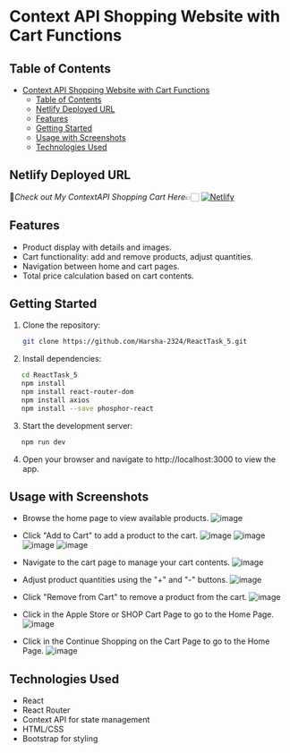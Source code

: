 # Context API Shopping Website with Cart Functions

## Table of Contents

- [Context API Shopping Website with Cart Functions](#context-api-shopping-website-with-cart-functions)
  - [Table of Contents](#table-of-contents)
  - [Netlify Deployed URL](#netlify-deployed-url)
  - [Features](#features)
  - [Getting Started](#getting-started)
  - [Usage with Screenshots](#usage-with-screenshots)
  - [Technologies Used](#technologies-used)
 
## Netlify Deployed URL

🔸*Check out My ContextAPI Shopping Cart  Here*👉🏻 [![Netlify](https://img.shields.io/badge/netlify-%23000000.svg?style=for-the-badge&logo=netlify&logoColor=#00C7B7)](https://contextapi-react-task-5.netlify.app)

## Features

- Product display with details and images.
- Cart functionality: add and remove products, adjust quantities.
- Navigation between home and cart pages.
- Total price calculation based on cart contents.

## Getting Started

1. Clone the repository:

   ```bash
   git clone https://github.com/Harsha-2324/ReactTask_5.git

   ```

2. Install dependencies:

```bash
   cd ReactTask_5
   npm install 
   npm install react-router-dom
   npm install axios
   npm install --save phosphor-react
```

3. Start the development server:

```bash
   npm run dev
```

4. Open your browser and navigate to http://localhost:3000 to view the app.

## Usage with Screenshots

- Browse the home page to view available products.
 ![image](./public/image/Output_Screenshot/Screenshot%20(135).png)

- Click "Add to Cart" to add a product to the cart.
 ![image](./public/image/Output_Screenshot/Screenshot%20(136).png)
 ![image](./public/image/Output_Screenshot/Screenshot%20(137).png)
 ![image](./public/image/Output_Screenshot/Screenshot%20(138).png)
 ![image](./public/image/Output_Screenshot/Screenshot%20(139).png)

- Navigate to the cart page to manage your cart contents.
 ![image](./public/image/Output_Screenshot/Screenshot%20(140).png)
 
- Adjust product quantities using the "+" and "-" buttons.
 ![image](./public/image/Output_Screenshot/Screenshot%20(140).png)
  
- Click "Remove from Cart" to remove a product from the cart.
 ![image](./public/image/Output_Screenshot/Screenshot%20(141).png)
  
- Click in the Apple Store or SHOP Cart Page to go to the Home Page. 
 ![image](./public/image/Output_Screenshot/Screenshot%20(135).png)

- Click in the Continue Shopping on the Cart Page to go to the Home Page.
 ![image](./public/image/Output_Screenshot/Screenshot%20(135).png)

## Technologies Used

- React
- React Router
- Context API for state management
- HTML/CSS
- Bootstrap for styling